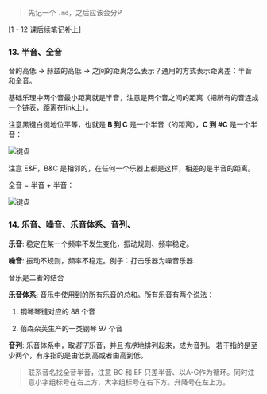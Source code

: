 > 先记一个 `.md`，之后应该会分P

[1 - 12 课后续笔记补上]


### 13. 半音、全音
音的高低 -> 赫兹的高低 -> 之间的距离怎么表示？通用的方式表示距离差：半音和全音。

基础乐理中两个音最小距离就是半音，注意是两个音之间的距离（把所有的音连成一个链表，距离在link上）。

注意黑键白键地位平等，也就是 **B 到 C** 是一个半音（的距离），**C 到 #C** 是一个半音：

![键盘](https://myblog-1316371247.cos.ap-shanghai.myqcloud.com/myblog/20250425005821972.png)

注意 E&F，B&C 是相邻的，在任何一个乐器上都是这样，相差的是半音的距离。

全音 = 半音 + 半音：

![键盘](https://myblog-1316371247.cos.ap-shanghai.myqcloud.com/myblog/20250425010422719.png)



### 14. 乐音、噪音、乐音体系、音列、

**乐音**: 稳定在某一个频率不发生变化，振动规则、频率稳定。

**噪音**: 振动不规则，频率不稳定。例子：打击乐器为噪音乐器

音乐是二者的结合

**乐音体系**: 音乐中使用到的所有乐音的总和。所有乐音有两个说法：

1. 钢琴琴键对应的 88 个音

2. 蓓森朵芙生产的一类钢琴 97 个音

**音列**: 乐音体系中，取*若干*乐音，并且*有序*地排列起来，成为音列。 若干指的是至少两个，有序指的是由低到高或者由高到低。

> 联系音名找全音半音，注意 BC 和 EF 只差半音、以A-G作为循环。同时注意小字组标号在右上方，大字组标号在右下方。升降号在左上方。


